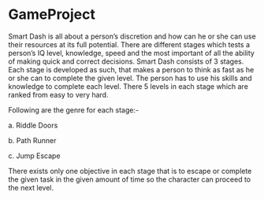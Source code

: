 # GameProject
Smart Dash is all about a person’s discretion and how can he or she can use their resources at its full potential. There are different stages which tests a person’s IQ level, knowledge, speed and the most important of all the ability of making quick and correct decisions. Smart Dash consists of 3 stages. Each stage is developed as such, that makes a person to think as fast as he or she can to complete the given level. The person has to use his skills and knowledge to complete each level. There 5 levels in each stage which are ranked from easy to very hard.

Following are the genre for each stage:-

a.	Riddle Doors

b.	Path Runner

c.	Jump Escape

There exists only one objective in each stage that is to escape or complete the given task in the given amount of time so the character can proceed to the next level.
